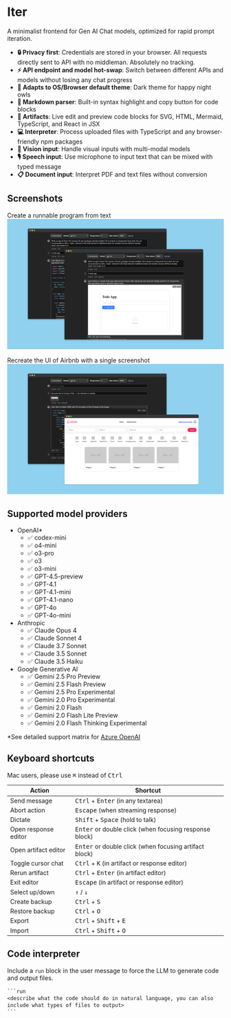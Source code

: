 # Iter

A minimalist frontend for Gen AI Chat models, optimized for rapid prompt iteration.

- **🔒 Privacy first**: Credentials are stored in your browser. All requests directly sent to API with no middleman. Absolutely no tracking.
- **⚡ API endpoint and model hot-swap**: Switch between different APIs and models without losing any chat progress
- **🦉 Adapts to OS/Browser default theme**: Dark theme for happy night owls
- **💅 Markdown parser**: Built-in syntax highlight and copy button for code blocks
- **🧭 Artifacts**: Live edit and preview code blocks for SVG, HTML, Mermaid, TypeScript, and React in JSX
- **💻 Interpreter**: Process uploaded files with TypeScript and any browser-friendly npm packages
- **📸 Vision input**: Handle visual inputs with multi-modal models
- **🎙️ Speech input**: Use microphone to input text that can be mixed with typed message
- **📋 Document input**: Interpret PDF and text files without conversion

## Screenshots

Create a runnable program from text
![Two screenshots of the app, one showing gpt generated code for a todo app, another showing the todo app running live](./designs/screenshots/artifact.png)

Recreate the UI of Airbnb with a single screenshot
![Two screenshots of the app, one showing gpt generated code based on user uploaded screen, another showing the code running live](./designs/screenshots/vision.png)

## Supported model providers

- OpenAI\*
  - ✅ codex-mini
  - ✅ o4-mini
  - ✅ o3-pro
  - ✅ o3
  - ✅ o3-mini
  - ✅ GPT-4.5-preview
  - ✅ GPT-4.1
  - ✅ GPT-4.1-mini
  - ✅ GPT-4.1-nano
  - ✅ GPT-4o
  - ✅ GPT-4o-mini
- Anthropic
  - ✅ Claude Opus 4
  - ✅ Claude Sonnet 4
  - ✅ Claude 3.7 Sonnet
  - ✅ Claude 3.5 Sonnet
  - ✅ Claude 3.5 Haiku
- Google Generative AI
  - ✅ Gemini 2.5 Pro Preview
  - ✅ Gemini 2.5 Flash Preview
  - ✅ Gemini 2.5 Pro Experimental
  - ✅ Gemini 2.0 Pro Experimental
  - ✅ Gemini 2.0 Flash
  - ✅ Gemini 2.0 Flash Lite Preview
  - ✅ Gemini 2.0 Flash Thinking Experimental

\*See detailed support matrix for [Azure OpenAI](https://learn.microsoft.com/en-us/azure/ai-services/openai/how-to/responses?tabs=python-secure#responses-api)

## Keyboard shortcuts

Mac users, please use <kbd>⌘</kbd> instead of <kbd>Ctrl</kbd>

| Action               | Shortcut                                                        |
| -------------------- | --------------------------------------------------------------- |
| Send message         | <kbd>Ctrl</kbd> + <kbd>Enter</kbd> (in any textarea)            |
| Abort action         | <kbd>Escape</kbd> (when streaming response)                     |
| Dictate              | <kbd>Shift</kbd> + <kbd>Space</kbd> (hold to talk)              |
| Open response editor | <kbd>Enter</kbd> or double click (when focusing response block) |
| Open artifact editor | <kbd>Enter</kbd> or double click (when focusing artifact block) |
| Toggle cursor chat   | <kbd>Ctrl</kbd> + <kbd>K</kbd> (in artifact or response editor) |
| Rerun artifact       | <kbd>Ctrl</kbd> + <kbd>Enter</kbd> (in artifact editor)         |
| Exit editor          | <kbd>Escape</kbd> (in artifact or response editor)              |
| Select up/down       | <kbd>↑</kbd> / <kbd>↓</kbd>                                     |
| Create backup        | <kbd>Ctrl</kbd> + <kbd>S</kbd>                                  |
| Restore backup       | <kbd>Ctrl</kbd> + <kbd>O</kbd>                                  |
| Export               | <kbd>Ctrl</kbd> + <kbd>Shift</kbd> + <kbd>E</kbd>               |
| Import               | <kbd>Ctrl</kbd> + <kbd>Shift</kbd> + <kbd>O</kbd>               |

## Code interpreter

Include a `run` block in the user message to force the LLM to generate code and output files.

````
```run
<describe what the code should do in natural language, you can also include what types of files to output>
```
````
